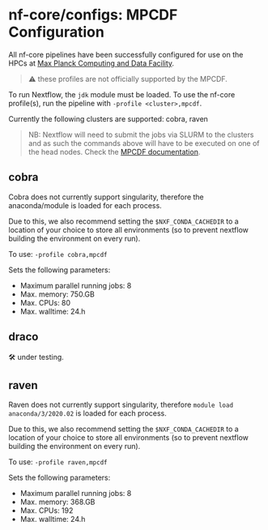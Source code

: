 # nf-core/configs: MPCDF Configuration

All nf-core pipelines have been successfully configured for use on the HPCs at [Max Planck Computing and Data Facility](https://www.mpcdf.mpg.de/).

> :warning: these profiles are not officially supported by the MPCDF.

To run Nextflow, the `jdk` module must be loaded. To use the nf-core profile(s), run the pipeline with `-profile <cluster>,mpcdf`.

Currently the following clusters are supported: cobra, raven

>NB: Nextflow will need to submit the jobs via SLURM to the clusters and as such the commands above will have to be executed on one of the head nodes. Check the [MPCDF documentation](https://www.mpcdf.mpg.de/services/computing).

## cobra

Cobra does not currently support singularity, therefore the anaconda/module is loaded for each process.

Due to this, we also recommend setting the `$NXF_CONDA_CACHEDIR` to a location of your choice to store all environments (so to prevent nextflow building the environment on every run).

To use: `-profile cobra,mpcdf`

Sets the following parameters:

- Maximum parallel running jobs: 8
- Max. memory: 750.GB
- Max. CPUs: 80
- Max. walltime: 24.h

## draco

:hammer_and_wrench: under testing.

## raven

Raven does not currently support singularity, therefore `module load anaconda/3/2020.02` is loaded for each process.

Due to this, we also recommend setting the `$NXF_CONDA_CACHEDIR` to a location of your choice to store all environments (so to prevent nextflow building the environment on every run).

To use: `-profile raven,mpcdf`

Sets the following parameters:

- Maximum parallel running jobs: 8
- Max. memory: 368.GB
- Max. CPUs: 192
- Max. walltime: 24.h
